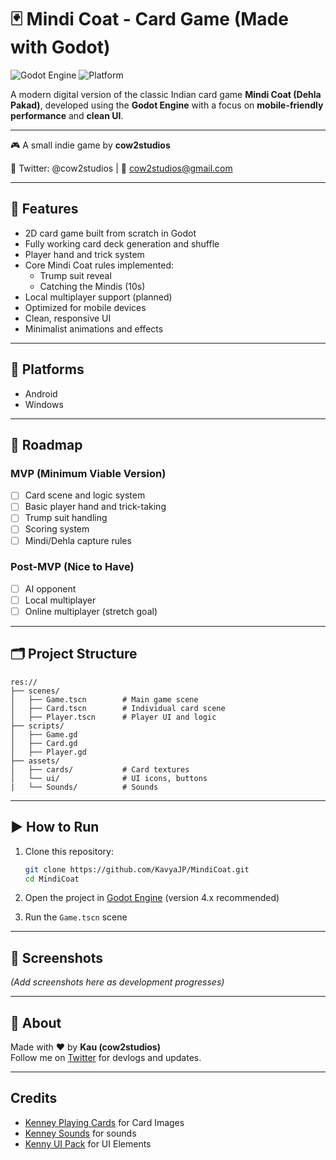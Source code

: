 # 🃏 Mindi Coat - Card Game (Made with Godot)

![Godot Engine](https://img.shields.io/badge/engine-godot-blue?logo=godot-engine)
![Platform](https://img.shields.io/badge/platform-android%20%7C%20windows-lightgrey)

A modern digital version of the classic Indian card game **Mindi Coat (Dehla Pakad)**, developed using the **Godot Engine** with a focus on **mobile-friendly performance** and **clean UI**.

---

🎮 A small indie game by **cow2studios**

🐄 Twitter: @cow2studios | 💌 cow2studios@gmail.com

---

## 🎯 Features

- 2D card game built from scratch in Godot
- Fully working card deck generation and shuffle
- Player hand and trick system
- Core Mindi Coat rules implemented:
  - Trump suit reveal
  - Catching the Mindis (10s)
- Local multiplayer support (planned)
- Optimized for mobile devices
- Clean, responsive UI
- Minimalist animations and effects

---

## 📱 Platforms

- Android
- Windows

---

## 🚧 Roadmap

### MVP (Minimum Viable Version)
- [ ] Card scene and logic system
- [ ] Basic player hand and trick-taking
- [ ] Trump suit handling
- [ ] Scoring system
- [ ] Mindi/Dehla capture rules

### Post-MVP (Nice to Have)
- [ ] AI opponent
- [ ] Local multiplayer
- [ ] Online multiplayer (stretch goal)

---

## 🗂️ Project Structure

```
res://
├── scenes/
│   ├── Game.tscn        # Main game scene
│   ├── Card.tscn        # Individual card scene
│   ├── Player.tscn      # Player UI and logic
├── scripts/
│   ├── Game.gd
│   ├── Card.gd
│   ├── Player.gd
├── assets/
│   ├── cards/           # Card textures
│   └── ui/              # UI icons, buttons
|   └── Sounds/          # Sounds
```

---

## ▶️ How to Run

1. Clone this repository:

   ```bash
   git clone https://github.com/KavyaJP/MindiCoat.git
   cd MindiCoat
   ```

2. Open the project in [Godot Engine](https://godotengine.org/) (version 4.x recommended)

3. Run the `Game.tscn` scene

---

## 📸 Screenshots

_(Add screenshots here as development progresses)_

---

## 👋 About

Made with ❤️ by **Kau (cow2studios)**  
Follow me on [Twitter](https://twitter.com/cow2studios) for devlogs and updates.

---

## Credits

- [Kenney Playing Cards](https://kenney.nl/assets/playing-cards-pack) for Card Images
- [Kenney Sounds](https://kenney.nl/assets/casino-audio) for sounds
- [Kenny UI Pack](https://kenney.nl/assets/ui-pack) for UI Elements
